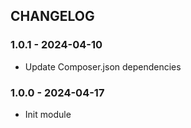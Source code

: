 CHANGELOG
---------

### 1.0.1 - 2024-04-10
- Update Composer.json dependencies 

### 1.0.0 - 2024-04-17
- Init module